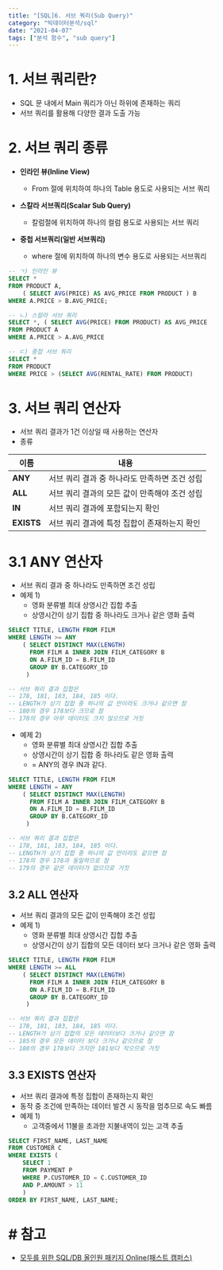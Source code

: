 ```yaml
---
title: "[SQL]6. 서브 쿼리(Sub Query)"
category: "빅데이터분석/sql"
date: "2021-04-07"
tags: ["분석 함수", "sub query"]
---
```


# 1. 서브 쿼리란?

- SQL 문 내에서 Main 쿼리가 아닌 하위에 존재하는 쿼리
- 서브 쿼리를 활용해 다양한 결과 도출 가능

# 2. 서브 쿼리 종류

- **인라인 뷰(Inline View)**

  - From 절에 위치하여 하나의 Table 용도로 사용되는 서브 쿼리

- **스칼라 서브쿼리(Scalar Sub Query)**

  - 칼럼절에 위치하여 하나의 컬럼 용도로 사용되는 서브 쿼리

- **중첩 서브쿼리(일반 서브쿼리)**
  - where 절에 위치하여 하나의 변수 용도로 사용되는 서브쿼리

```sql
-- ㄱ) 인라인 뷰
SELECT *
FROM PRODUCT A,
    ( SELECT AVG(PRICE) AS AVG_PRICE FROM PRODUCT ) B
WHERE A.PRICE > B.AVG_PRICE;

-- ㄴ) 스칼라 서브 쿼리
SELECT *, ( SELECT AVG(PRICE) FROM PRODUCT) AS AVG_PRICE
FROM PRODUCT A
WHERE A.PRICE > A.AVG_PRICE

-- ㄷ) 중첩 서브 쿼리
SELECT *
FROM PRODUCT
WHERE PRICE > (SELECT AVG(RENTAL_RATE) FROM PRODUCT)
```

# 3. 서브 쿼리 연산자

- 서브 쿼리 결과가 1건 이상일 때 사용하는 연산자
- 종류

| 이름       | 내용                                          |
| ---------- | --------------------------------------------- |
| **ANY**    | 서브 쿼리 결과 중 하나라도 만족하면 조건 성립 |
| **ALL**    | 서브 쿼리 결과의 모든 값이 만족해야 조건 성립 |
| **IN**     | 서브 쿼리 결과에 포함되는지 확인              |
| **EXISTS** | 서브 쿼리 결과에 특정 집합이 존재하는지 확인  |

# 3.1 ANY 연산자

- 서브 쿼리 결과 중 하나라도 만족하면 조건 성립
- 예제 1)
  - 영화 분류별 최대 상영시간 집합 추출
  - 상영시간이 상기 집합 중 하나라도 크거나 같은 영화 출력

```sql
SELECT TITLE, LENGTH FROM FILM
WHERE LENGTH >= ANY
	( SELECT DISTINCT MAX(LENGTH)
	  FROM FILM A INNER JOIN FILM_CATEGORY B
	  ON A.FILM_ID = B.FILM_ID
	  GROUP BY B.CATEGORY_ID
	 )

-- 서브 쿼리 결과 집합은
-- 178, 181, 183, 184, 185 이다.
-- LENGTH가 상기 집합 중 하나의 값 만이라도 크거나 같으면 참
-- 180의 경우 178보다 크므로 참
-- 170의 경우 아무 데이터도 크지 않으므로 거짓
```

- 예제 2)
  - 영화 분류별 최대 상영시간 집합 추출
  - 상영시간이 상기 집합 중 하나라도 같은 영화 출력
  - = ANY의 경우 IN과 같다.

```sql
SELECT TITLE, LENGTH FROM FILM
WHERE LENGTH = ANY
	( SELECT DISTINCT MAX(LENGTH)
	  FROM FILM A INNER JOIN FILM_CATEGORY B
	  ON A.FILM_ID = B.FILM_ID
	  GROUP BY B.CATEGORY_ID
	 )

-- 서브 쿼리 결과 집합은
-- 178, 181, 183, 184, 185 이다.
-- LENGTH가 상기 집합 중 하나의 값 만이라도 같으면 참
-- 178의 경우 178과 동일하므로 참
-- 179의 경우 같은 데이터가 없으므로 거짓
```

## 3.2 ALL 연산자

- 서브 쿼리 결과의 모든 값이 만족해야 조건 성립
- 예제 1)
  - 영화 분류별 최대 상영시간 집합 추출
  - 상영시간이 상기 집합의 모든 데이터 보다 크거나 같은 영화 출력

```sql
SELECT TITLE, LENGTH FROM FILM
WHERE LENGTH >= ALL
	( SELECT DISTINCT MAX(LENGTH)
	  FROM FILM A INNER JOIN FILM_CATEGORY B
	  ON A.FILM_ID = B.FILM_ID
	  GROUP BY B.CATEGORY_ID
	 )

-- 서브 쿼리 결과 집합은
-- 178, 181, 183, 184, 185 이다.
-- LENGTH가 상기 집합의 모든 데이터보다 크거나 같으면 참
-- 185의 경우 모든 데이터 보다 크거나 같으므로 참
-- 180의 경우 178보다 크지만 181보다 작으므로 거짓
```

## 3.3 EXISTS 연산자

- 서브 쿼리 결과에 특정 집합이 존재하는지 확인
- 동작 중 조건에 만족하는 데이터 발견 시 동작을 멈추므로 속도 빠름
- 예제 1)
  - 고객중에서 11불을 초과한 지불내역이 있는 고객 추출

```sql
SELECT FIRST_NAME, LAST_NAME
FROM CUSTOMER C
WHERE EXISTS (
	SELECT 1
	FROM PAYMENT P
	WHERE P.CUSTOMER_ID = C.CUSTOMER_ID
	AND P.AMOUNT > 11
	)
ORDER BY FIRST_NAME, LAST_NAME;
```

# \# 참고

- [모두를 위한 SQL/DB 올인원 패키지 Online(패스트 캠퍼스)](fastcampus.co.kr/data_online_sqldb)
